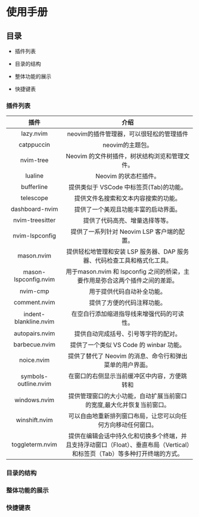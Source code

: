 # 使用手册

## 目录

- 插件列表

- 目录的结构

- 整体功能的展示

- 快捷键表

### 插件列表

| 插件                    | 介绍                                                                    |
|:---------------------:|:---------------------------------------------------------------------:|
| lazy.nvim             | neovim的插件管理器，可以很轻松的管理插件                                               |
| catppuccin            | neovim的主题包。                                                           |
| nvim-tree             | Neovim 的文件树插件，树状结构浏览和管理文件。                                            |
| lualine               | Neovim 的状态栏插件。                                                        |
| bufferline            | 提供类似于 VSCode 中标签页(Tab)的功能。                                            |
| telescope             | 提供文件名搜索和文本内容搜索的功能。                                                    |
| dashboard-nvim        | 提供了一个美观且功能丰富的启动界面。                                                    |
| nvim-treesitter       | 提供了代码高亮、增量选择等等。                                                       |
| nvim-lspconfig        | 提供了一系列针对 Neovim LSP 客户端的配置。                                           |
| mason.nvim            | 提供轻松地管理和安装 LSP 服务器、DAP 服务器、代码检查工具和格式化工具。                              |
| mason-lspconfig.nvim  | 用于mason.nvim 和 lspconfig 之间的桥梁，主要作用是弥合这两个插件之间的差距。                     |
| nvim-cmp              | 用于提供代码自动补全功能。                                                         |
| comment.nvim          | 提供了方便的代码注释功能。                                                         |
| indent-blankline.nvim | 在空白行添加缩进指导线来增强代码的可读性。                                                 |
| autopairs.nvim        | 提供自动完成括号、引号等字符的配对。                                                    |
| barbecue.nvim         | 提供了一个类似 VS Code 的 winbar 功能。                                          |
| noice.nvim            | 提供了替代了 Neovim 的消息、命令行和弹出菜单的用户界面。                                      |
| symbols-outline.nvim  | 在窗口的右侧显示当前缓冲区中内容，方便跳转和                                                |
| windows.nvim          | 提供管理窗口的大小功能，自动扩展当前窗口的宽度,最大化并恢复当前窗口。                                   |
| winshift.nvim         | 可以自由地重新排列窗口布局，让您可以向任何方向移动任何窗口。                                        |
| toggleterm.nvim       | 提供在编辑会话中持久化和切换多个终端，并且支持浮动窗口（Float）、垂直布局（Vertical）和标签页（Tab）等多种打开终端的方式。 |

### 目录的结构





### 整体功能的展示





### 快捷键表


